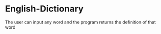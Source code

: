 # English-Dictionary
The user can input any word and the program returns the definition of that word
